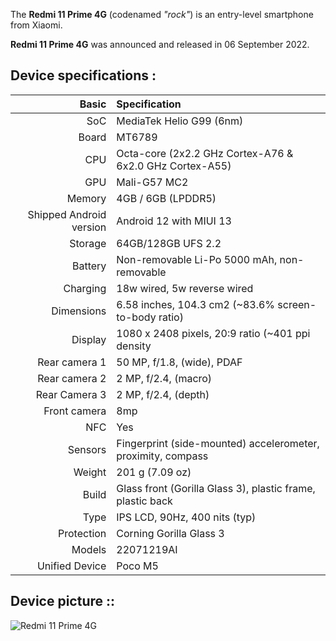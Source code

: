 The **Redmi 11 Prime 4G** (codenamed _"rock"_) is an entry-level smartphone from Xiaomi.

**Redmi 11 Prime 4G** was announced and released in 06 September 2022.

## Device specifications :

| **Basic**    | **Specification**                                   |
| -----------: | :-------------------------------------------------- |
| SoC          | MediaTek Helio G99 (6nm)                            |
| Board        | MT6789                                              |
| CPU          | Octa-core (2x2.2 GHz Cortex-A76 & 6x2.0 GHz Cortex-A55) |
| GPU          | Mali-G57 MC2                                        |
| Memory       | 4GB / 6GB (LPDDR5)                                  |
| Shipped Android version | Android 12 with MIUI 13                  |
| Storage      | 64GB/128GB UFS 2.2                                  |
| Battery      | Non-removable Li-Po 5000 mAh, non-removable         |
| Charging     | 18w wired, 5w reverse wired                         |
| Dimensions   | 6.58 inches, 104.3 cm2 (~83.6% screen-to-body ratio)|
| Display      | 1080 x 2408 pixels, 20:9 ratio (~401 ppi density    |
| Rear camera 1 | 50 MP, f/1.8, (wide), PDAF                         |
| Rear camera 2 | 2 MP, f/2.4, (macro)                               |
| Rear Camera 3 | 2 MP, f/2.4, (depth)                               |
| Front camera | 8mp                                                 |
| NFC          | Yes                                                 |
| Sensors      | Fingerprint (side-mounted) accelerometer, proximity, compass|
| Weight       | 201 g (7.09 oz)                                     |
| Build        | Glass front (Gorilla Glass 3), plastic frame, plastic back |
| Type         | IPS LCD, 90Hz, 400 nits (typ)                       |
| Protection   | Corning Gorilla Glass 3                             |
| Models       | 22071219AI                                          |
| Unified Device | Poco M5                                           |

## Device picture ::

![Redmi 11 Prime 4G](https://fdn2.gsmarena.com/vv/pics/xiaomi/xiaomi-redmi-11-prime-4g-1.jpg)

